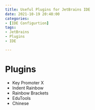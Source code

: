 ```yaml
---
title: Useful Plugins for JetBrains IDE
date: 2021-10-19 20:48:00
categories:
- [IDE Configurtion]
tags:
- JetBrains
- Plugins
- IDE

---
```


<!-- more -->

# Plugins

- Key Promoter X
- Indent Rainbow
- Rainbow Brackets
- EduTools
- Chinese